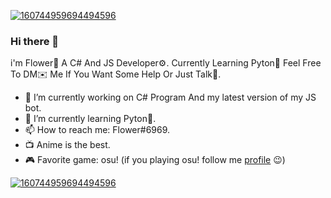 

[![160744959694494596](https://i.ibb.co/CvWWT0b/ef555bf639a11bd65ae3065263788bba.png)](https://github.com/FlowerIsGenius?tab=repositories)

### Hi there 👋

 i'm Flower🌹 A C# And JS Developer⚙️. Currently Learning Pyton📗 Feel Free To DM✉️ Me If You Want Some Help Or Just Talk🤗.

- 🔭 I’m currently working on C# Program And my latest version of my JS bot.
- 🌱 I’m currently learning Pyton📗.
- 📫 How to reach me: Flower#6969.
- 📺 Anime is the best.
- 🎮 Favorite game: osu! (if you playing osu! follow me [profile](https://osu.ppy.sh/users/16751479) 😉)

[![160744959694494596](https://i.ibb.co/wKYYyFz/Untitled-3.png)](https://github.com/FlowerIsGenius?tab=repositories)
